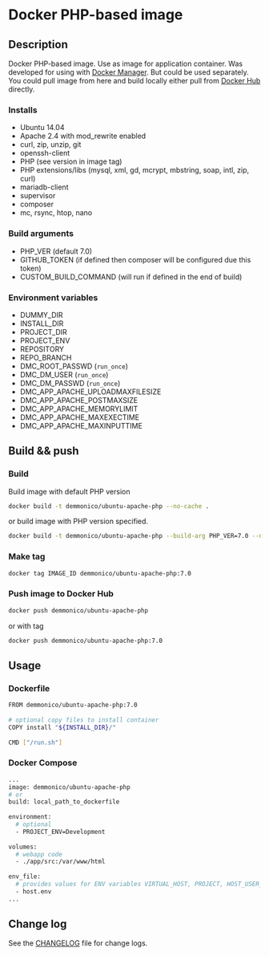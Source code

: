 # Docker PHP-based image

## Description

Docker PHP-based image. Use as image for application container.
Was developed for using with [Docker Manager](https://github.com/demmonico/docker-manager/). 
But could be used separately.
You could pull image from here and build locally either pull from [Docker Hub](https://hub.docker.com/r/demmonico/ubuntu-apache-php/) directly.


### Installs

- Ubuntu 14.04
- Apache 2.4 with mod_rewrite enabled
- curl, zip, unzip, git
- openssh-client
- PHP (see version in image tag)
- PHP extensions/libs (mysql, xml, gd, mcrypt, mbstring, soap, intl, zip, curl)
- mariadb-client
- supervisor
- composer
- mc, rsync, htop, nano


### Build arguments

- PHP_VER (default 7.0)
- GITHUB_TOKEN (if defined then composer will be configured due this token)
- CUSTOM_BUILD_COMMAND (will run if defined in the end of build)


### Environment variables

- DUMMY_DIR
- INSTALL_DIR
- PROJECT_DIR
- PROJECT_ENV
- REPOSITORY
- REPO_BRANCH
- DMC_ROOT_PASSWD (`run_once`)
- DMC_DM_USER  (`run_once`)
- DMC_DM_PASSWD  (`run_once`)
- DMC_APP_APACHE_UPLOADMAXFILESIZE
- DMC_APP_APACHE_POSTMAXSIZE
- DMC_APP_APACHE_MEMORYLIMIT
- DMC_APP_APACHE_MAXEXECTIME
- DMC_APP_APACHE_MAXINPUTTIME


## Build && push

### Build

Build image with default PHP version
```sh
docker build -t demmonico/ubuntu-apache-php --no-cache .
```
or build image with PHP version specified.
```sh
docker build -t demmonico/ubuntu-apache-php --build-arg PHP_VER=7.0 --no-cache .
```

### Make tag

```sh
docker tag IMAGE_ID demmonico/ubuntu-apache-php:7.0
```

### Push image to Docker Hub

```sh
docker push demmonico/ubuntu-apache-php
```
or with tag
```sh
docker push demmonico/ubuntu-apache-php:7.0
```


## Usage

### Dockerfile

```sh
FROM demmonico/ubuntu-apache-php:7.0
  
# optional copy files to install container
COPY install "${INSTALL_DIR}/"
  
CMD ["/run.sh"]
```

### Docker Compose

```sh
...
image: demmonico/ubuntu-apache-php
# or
build: local_path_to_dockerfile
  
environment:
  # optional
  - PROJECT_ENV=Development
  
volumes:
  # webapp code
  - ./app/src:/var/www/html
  
env_file:
  # provides values for ENV variables VIRTUAL_HOST, PROJECT, HOST_USER_NAME, HOST_USER_ID
  - host.env
...
```


## Change log

See the [CHANGELOG](CHANGELOG.md) file for change logs.

